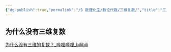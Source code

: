 ```yaml
---
{"dg-publish":true,"permalink":"/5 数理化生/数论代数/三维复数/","title":"三维复数"}
---
```



## 为什么没有三维复数
[为什么没有三维的复数？\_哔哩哔哩\_bilibili](https://www.bilibili.com/video/BV1hV4y1t77E/?spm_id_from=333.337.search-card.all.click&vd_source=20cb3e7c6ad3d64f0eb2d763ff005080)